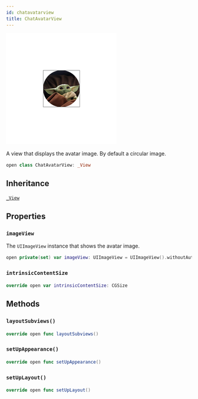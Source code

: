```yaml
---
id: chatavatarview 
title: ChatAvatarView
--- 
```

![ChatAvatarView](../../../../../assets/ChatAvatarView_documentation.default-light.png)

A view that displays the avatar image. By default a circular image.

``` swift
open class ChatAvatarView: _View 
```

## Inheritance

[`_View`](../_View)

## Properties

### `imageView`

The `UIImageView` instance that shows the avatar image.

``` swift
open private(set) var imageView: UIImageView = UIImageView().withoutAutoresizingMaskConstraints
```

### `intrinsicContentSize`

``` swift
override open var intrinsicContentSize: CGSize 
```

## Methods

### `layoutSubviews()`

``` swift
override open func layoutSubviews() 
```

### `setUpAppearance()`

``` swift
override open func setUpAppearance() 
```

### `setUpLayout()`

``` swift
override open func setUpLayout() 
```
